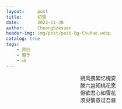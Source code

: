 ```yaml
---
layout:     post
title:      初雪
date:       2022-11-30
author:     CheongSzesuen
header-img: img/post/post-bg-ChuXue.webp
catalog: true
tags:
    - 原创
    - 赠予
    - 诗
---
```

<center>朔风携絮忆槐安</center>
<center>滕六岂知桃花愿</center>
<center>但欲君心如雪花</center>
<center>须臾情意过吾肩</center>
